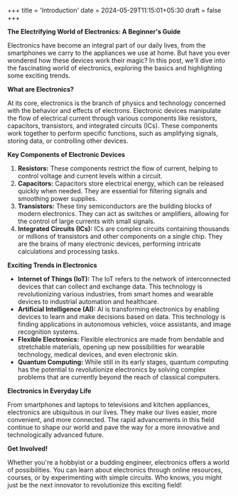 +++
title = 'Introduction'
date = 2024-05-29T11:15:01+05:30
draft = false
+++

<!-- ![radharaman ji pic](/img/r.png)
# Heading 1

## Heading 2

### Heading 3

This is a paragraph.

**This is bold text**

_This is italic text_

Absolutely! Here's a blog post you can adapt and post on your site: -->

**The Electrifying World of Electronics: A Beginner's Guide**

Electronics have become an integral part of our daily lives, from the smartphones we carry to the appliances we use at home. But have you ever wondered how these devices work their magic? In this post, we'll dive into the fascinating world of electronics, exploring the basics and highlighting some exciting trends.

**What are Electronics?**

At its core, electronics is the branch of physics and technology concerned with the behavior and effects of electrons. Electronic devices manipulate the flow of electrical current through various components like resistors, capacitors, transistors, and integrated circuits (ICs). These components work together to perform specific functions, such as amplifying signals, storing data, or controlling other devices.

**Key Components of Electronic Devices**

1. **Resistors:** These components restrict the flow of current, helping to control voltage and current levels within a circuit.
2. **Capacitors:** Capacitors store electrical energy, which can be released quickly when needed. They are essential for filtering signals and smoothing power supplies.
3. **Transistors:** These tiny semiconductors are the building blocks of modern electronics. They can act as switches or amplifiers, allowing for the control of large currents with small signals.
4. **Integrated Circuits (ICs):** ICs are complex circuits containing thousands or millions of transistors and other components on a single chip. They are the brains of many electronic devices, performing intricate calculations and processing tasks.

**Exciting Trends in Electronics**

* **Internet of Things (IoT):** The IoT refers to the network of interconnected devices that can collect and exchange data. This technology is revolutionizing various industries, from smart homes and wearable devices to industrial automation and healthcare.
* **Artificial Intelligence (AI):** AI is transforming electronics by enabling devices to learn and make decisions based on data. This technology is finding applications in autonomous vehicles, voice assistants, and image recognition systems.
* **Flexible Electronics:** Flexible electronics are made from bendable and stretchable materials, opening up new possibilities for wearable technology, medical devices, and even electronic skin.
* **Quantum Computing:** While still in its early stages, quantum computing has the potential to revolutionize electronics by solving complex problems that are currently beyond the reach of classical computers.

**Electronics in Everyday Life**

From smartphones and laptops to televisions and kitchen appliances, electronics are ubiquitous in our lives. They make our lives easier, more convenient, and more connected. The rapid advancements in this field continue to shape our world and pave the way for a more innovative and technologically advanced future.

**Get Involved!**

Whether you're a hobbyist or a budding engineer, electronics offers a world of possibilities. You can learn about electronics through online resources, courses, or by experimenting with simple circuits. Who knows, you might just be the next innovator to revolutionize this exciting field! 

